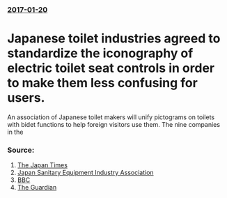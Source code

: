 ### [2017-01-20](/news/2017/01/20/index.md)

# Japanese toilet industries agreed to standardize the iconography of electric toilet seat controls in order to make them less confusing for users. 

An association of Japanese toilet makers will unify pictograms on toilets with bidet functions to help foreign visitors use them. The nine companies in the


### Source:

1. [The Japan Times](http://www.japantimes.co.jp/news/2017/01/17/national/symbols-toilet-functions-unified-japan/#.WIHGWDUbvcs)
2. [Japan Sanitary Equipment Industry Association](http://www.sanitary-net.com/news/news1142)
3. [BBC](http://www.bbc.co.uk/programmes/p04q0qk0)
4. [The Guardian](https://www.theguardian.com/world/2017/jan/18/japan-to-end-tourists-toilet-trouble-with-standardised-buttons-olympics)
